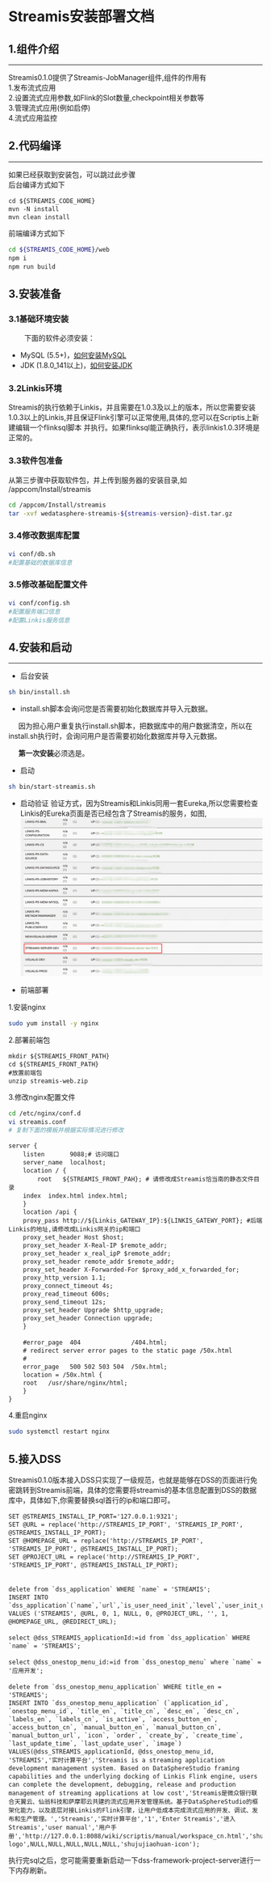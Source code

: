 # Streamis安装部署文档

## 1.组件介绍
----------

Streamis0.1.0提供了Streamis-JobManager组件,组件的作用有<br>
1.发布流式应用<br>
2.设置流式应用参数,如Flink的Slot数量,checkpoint相关参数等<br> 
3.管理流式应用(例如启停)<br> 
4.流式应用监控<br>


## 2.代码编译
----------
如果已经获取到安装包，可以跳过此步骤<br>
后台编译方式如下
```
cd ${STREAMIS_CODE_HOME}
mvn -N install
mvn clean install
```
前端编译方式如下
```bash
cd ${STREAMIS_CODE_HOME}/web
npm i
npm run build
```


## 3.安装准备
### 3.1基础环境安装
&nbsp;&nbsp;&nbsp;&nbsp;&nbsp;&nbsp;&nbsp;&nbsp;下面的软件必须安装：

- MySQL (5.5+)，[如何安装MySQL](https://www.runoob.com/mysql/mysql-install.html)
- JDK (1.8.0_141以上)，[如何安装JDK](https://www.runoob.com/java/java-environment-setup.html)

### 3.2Linkis环境
Streamis的执行依赖于Linkis，并且需要在1.0.3及以上的版本，所以您需要安装1.0.3以上的Linkis,并且保证Flink引擎可以正常使用,具体的,您可以在Scriptis上新建编辑一个flinksql脚本
并执行。如果flinksql能正确执行，表示linkis1.0.3环境是正常的。

### 3.3软件包准备
从第三步骤中获取软件包，并上传到服务器的安装目录,如 /appcom/Install/streamis
```bash
cd /appcom/Install/streamis
tar -xvf wedatasphere-streamis-${streamis-version}-dist.tar.gz
```

### 3.4修改数据库配置
```bash
vi conf/db.sh
#配置基础的数据库信息
```

### 3.5修改基础配置文件

```bash
vi conf/config.sh
#配置服务端口信息
#配置Linkis服务信息
```
## 4.安装和启动
----------

- 后台安装
```bash
sh bin/install.sh
```

- install.sh脚本会询问您是否需要初始化数据库并导入元数据。

&nbsp;&nbsp;&nbsp;&nbsp;&nbsp;因为担心用户重复执行install.sh脚本，把数据库中的用户数据清空，所以在install.sh执行时，会询问用户是否需要初始化数据库并导入元数据。

&nbsp;&nbsp;&nbsp;&nbsp;&nbsp;**第一次安装**必须选是。


- 启动
```bash
sh bin/start-streamis.sh
```

- 启动验证
验证方式，因为Streamis和Linkis同用一套Eureka,所以您需要检查Linkis的Eureka页面是否已经包含了Streamis的服务，如图, 
![components](../../images/zh_CN/eureka_streamis.png)



- 前端部署

1.安装nginx
 
```bash
sudo yum install -y nginx
```
2.部署前端包
```
mkdir ${STREAMIS_FRONT_PATH}
cd ${STREAMIS_FRONT_PATH}
#放置前端包
unzip streamis-web.zip
```
3.修改nginx配置文件<br>

```bash
cd /etc/nginx/conf.d
vi streamis.conf
# 复制下面的模板并根据实际情况进行修改
```
```
server {
    listen       9088;# 访问端口
    server_name  localhost;
    location / {
        root   ${STREAMIS_FRONT_PAH}; # 请修改成Streamis恰当南的静态文件目录
    index  index.html index.html;
    }
    location /api {
    proxy_pass http://${Linkis_GATEWAY_IP}:${LINKIS_GATEWY_PORT}; #后端Linkis的地址,请修改成Linkis网关的ip和端口
    proxy_set_header Host $host;
    proxy_set_header X-Real-IP $remote_addr;
    proxy_set_header x_real_ipP $remote_addr;
    proxy_set_header remote_addr $remote_addr;
    proxy_set_header X-Forwarded-For $proxy_add_x_forwarded_for;
    proxy_http_version 1.1;
    proxy_connect_timeout 4s;
    proxy_read_timeout 600s;
    proxy_send_timeout 12s;
    proxy_set_header Upgrade $http_upgrade;
    proxy_set_header Connection upgrade;
    }

    #error_page  404              /404.html;
    # redirect server error pages to the static page /50x.html
    #
    error_page   500 502 503 504  /50x.html;
    location = /50x.html {
    root   /usr/share/nginx/html;
    }
}
```
4.重启nginx
```bash
sudo systemctl restart nginx
```

## 5.接入DSS
Streamis0.1.0版本接入DSS只实现了一级规范，也就是能够在DSS的页面进行免密跳转到Streamis前端，具体的您需要将streamis的基本信息配置到DSS的数据库中，具体如下,你需要替换sql首行的ip和端口即可。
```roomsql
SET @STREAMIS_INSTALL_IP_PORT='127.0.0.1:9321'; 
SET @URL = replace('http://STREAMIS_IP_PORT', 'STREAMIS_IP_PORT', @STREAMIS_INSTALL_IP_PORT);
SET @HOMEPAGE_URL = replace('http://STREAMIS_IP_PORT', 'STREAMIS_IP_PORT', @STREAMIS_INSTALL_IP_PORT);
SET @PROJECT_URL = replace('http://STREAMIS_IP_PORT', 'STREAMIS_IP_PORT', @STREAMIS_INSTALL_IP_PORT);


delete from `dss_application` WHERE `name` = 'STREAMIS';
INSERT INTO `dss_application`(`name`,`url`,`is_user_need_init`,`level`,`user_init_url`,`exists_project_service`,`project_url`,`enhance_json`,`if_iframe`,`homepage_url`,`redirect_url`) VALUES ('STREAMIS', @URL, 0, 1, NULL, 0, @PROJECT_URL, '', 1, @HOMEPAGE_URL, @REDIRECT_URL);

select @dss_STREAMIS_applicationId:=id from `dss_application` WHERE `name` = 'STREAMIS';

select @dss_onestop_menu_id:=id from `dss_onestop_menu` where `name` = '应用开发';

delete from `dss_onestop_menu_application` WHERE title_en = 'STREAMIS';
INSERT INTO `dss_onestop_menu_application` (`application_id`, `onestop_menu_id`, `title_en`, `title_cn`, `desc_en`, `desc_cn`, `labels_en`, `labels_cn`, `is_active`, `access_button_en`, `access_button_cn`, `manual_button_en`, `manual_button_cn`, `manual_button_url`, `icon`, `order`, `create_by`, `create_time`, `last_update_time`, `last_update_user`, `image`) 
VALUES(@dss_STREAMIS_applicationId, @dss_onestop_menu_id, 'STREAMIS','实时计算平台','Streamis is a streaming application development management system. Based on DataSphereStudio framing capabilities and the underlying docking of Linkis Flink engine, users can complete the development, debugging, release and production management of streaming applications at low cost','Streamis是微众银行联合天翼云、仙翁科技和萨摩耶云共建的流式应用开发管理系统。基于DataSphereStudio的框架化能力，以及底层对接Linkis的Flink引擎，让用户低成本完成流式应用的开发、调试、发布和生产管理。','Streamis','实时计算平台','1','Enter Streamis','进入Streamis','user manual','用户手册','http://127.0.0.1:8088/wiki/scriptis/manual/workspace_cn.html','shujujiaohuan-logo',NULL,NULL,NULL,NULL,NULL,'shujujiaohuan-icon');
```
执行完sql之后，您可能需要重新启动一下dss-framework-project-server进行一下内存刷新。